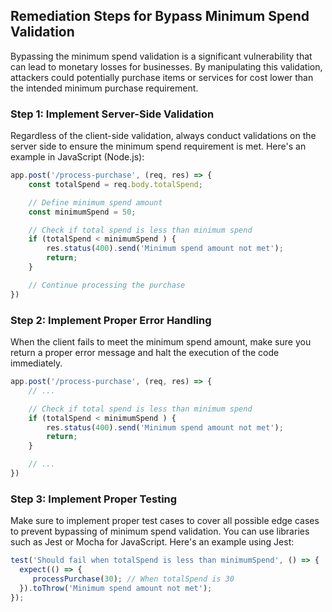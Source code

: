 

## Remediation Steps for Bypass Minimum Spend Validation

Bypassing the minimum spend validation is a significant vulnerability that can lead to monetary losses for businesses. By manipulating this validation, attackers could potentially purchase items or services for cost lower than the intended minimum purchase requirement.

### Step 1: Implement Server-Side Validation
Regardless of the client-side validation, always conduct validations on the server side to ensure the minimum spend requirement is met. Here's an example in JavaScript (Node.js):

```javascript
app.post('/process-purchase', (req, res) => {
    const totalSpend = req.body.totalSpend;

    // Define minimum spend amount
    const minimumSpend = 50;

    // Check if total spend is less than minimum spend
    if (totalSpend < minimumSpend ) {
        res.status(400).send('Minimum spend amount not met');
        return;
    }

    // Continue processing the purchase
})
```

### Step 2: Implement Proper Error Handling
When the client fails to meet the minimum spend amount, make sure you return a proper error message and halt the execution of the code immediately.

```javascript
app.post('/process-purchase', (req, res) => {
    // ...

    // Check if total spend is less than minimum spend
    if (totalSpend < minimumSpend ) {
        res.status(400).send('Minimum spend amount not met');
        return;
    }

    // ...
})
```


### Step 3: Implement Proper Testing
Make sure to implement proper test cases to cover all possible edge cases to prevent bypassing of minimum spend validation. You can use libraries such as Jest or Mocha for JavaScript. Here's an example using Jest:

```javascript
test('Should fail when totalSpend is less than minimumSpend', () => {
  expect(() => {
     processPurchase(30); // When totalSpend is 30
  }).toThrow('Minimum spend amount not met');
});
```